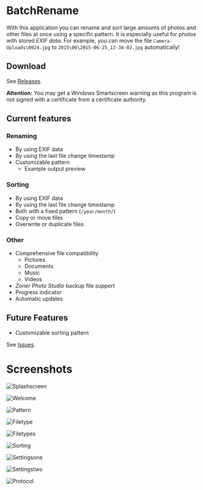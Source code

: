 # BatchRename
With this application you can rename and sort large amounts of photos and other files at once using a specific pattern.
It is especially useful for photos with stored *EXIF data*. For example, you can move the file `Camera-Uploads\0024.jpg` to `2015\06\2015-06-25_12-34-02.jpg` automatically!

## Download
See [Releases](https://github.com/dargmuesli/batch-rename/releases "Releases").

**Attention:** You may get a Windows Smartscreen warning as this program is not signed with a certificate from a certificate authority.

## Current features

### Renaming
- By using EXIF data
- By using the last file change timestamp
- Customizable pattern
  - Example output preview

### Sorting
- By using EXIF data
- By using the last file change timestamp
- Both with a fixed pattern (`/year/month/`)
- Copy or move files
- Overwrite or duplicate files

### Other
- Comprehensive file compatibility
  - Pictures
  - Documents
  - Music
  - Videos
- *Zoner Photo Studio* backup file support
- Progress indicator
- Automatic updates

## Future Features
- Customizable sorting pattern

See [Issues](https://github.com/dargmuesli/batch-rename/issues).

# Screenshots

![Splashscreen](BatchRename/Resources/Images/Screenshots/splashscreen.png)

![Welcome](BatchRename/Resources/Images/Screenshots/welcome.png)

![Pattern](BatchRename/Resources/Images/Screenshots/pattern.png)

![Filetype](BatchRename/Resources/Images/Screenshots/filetype.png)

![Filetypes](BatchRename/Resources/Images/Screenshots/filetypes.png)

![Sorting](BatchRename/Resources/Images/Screenshots/sorting.png)

![Settingsone](BatchRename/Resources/Images/Screenshots/settings-one.png)

![Settingstwo](BatchRename/Resources/Images/Screenshots/settings-two.png)

![Protocol](BatchRename/Resources/Images/Screenshots/protocol.png)
